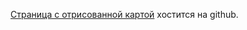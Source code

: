 [Страница с отрисованной картой](https://mflorinsky.github.io/transport-schemes/leaflet/leaflet.html) хостится на github.
